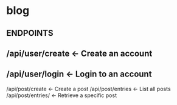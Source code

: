 # blog


## ENDPOINTS
/api/user/create <- Create an account
--
/api/user/login <- Login to an account
--
/api/post/create <- Create a post
/api/post/entries <- List all posts
/api/post/entries/<id> <- Retrieve a specific post 


